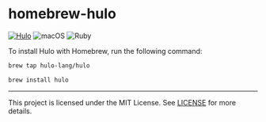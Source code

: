 homebrew-hulo
========

[![Hulo](https://img.shields.io/badge/Hulo-%238866E9.svg?logoColor=white&style=for-the-badge)](https://github.com/hulo-lang/hulo) ![macOS](https://img.shields.io/badge/mac%20os-000000?style=for-the-badge&logo=macos&logoColor=F0F0F0) ![Ruby](https://img.shields.io/badge/ruby-%23CC342D.svg?style=for-the-badge&logo=ruby&logoColor=white)

To install Hulo with Homebrew, run the following command:

```sh
brew tap hulo-lang/hulo

brew install hulo
```

--------

This project is licensed under the MIT License. See [LICENSE](LICENSE) for more details.
